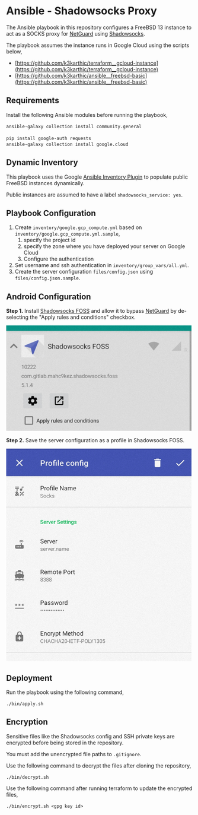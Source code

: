 # Ansible - Shadowsocks Proxy

The Ansible playbook in this repository configures a FreeBSD 13 instance to act as a SOCKS proxy for [NetGuard](https://www.netguard.me/) using [Shadowsocks](https://shadowsocks.org/en/index.html).

The playbook assumes the instance runs in Google Cloud using the scripts below,
- [https://github.com/k3karthic/terraform__gcloud-instance](https://github.com/k3karthic/terraform__gcloud-instance)
- [https://github.com/k3karthic/ansible__freebsd-basic](https://github.com/k3karthic/ansible__freebsd-basic)

## Requirements

Install the following Ansible modules before running the playbook,
```
ansible-galaxy collection install community.general

pip install google-auth requests
ansible-galaxy collection install google.cloud
```

## Dynamic Inventory

This playbook uses the Google [Ansible Inventory Plugin](https://docs.ansible.com/ansible/latest/collections/google/cloud/gcp_compute_inventory.html) to populate public FreeBSD instances dynamically.

Public instances are assumed to have a label `shadowsocks_service: yes`.

## Playbook Configuration

1. Create `inventory/google.gcp_compute.yml` based on `inventory/google.gcp_compute.yml.sample`,
    1. specify the project id
    1. specify the zone where you have deployed your server on Google Cloud
    1. Configure the authentication
1. Set username and ssh authentication in `inventory/group_vars/all.yml`.
1. Create the server configuration `files/config.json` using `files/config.json.sample`.

## Android Configuration

**Step 1.** Install [Shadowsocks FOSS](https://www.f-droid.org/en/packages/com.gitlab.mahc9kez.shadowsocks.foss/) and allow it to bypass [NetGuard](https://f-droid.org/en/packages/eu.faircode.netguard/) by de-selecting the "Apply rules and conditions" checkbox.

<img src="https://github.com/k3karthic/ansible__shadowsocks/raw/main/resources/shadowsocks_screenshot.jpg" width="500" />

**Step 2.** Save the server configuration as a profile in Shadowsocks FOSS.

<img src="https://github.com/k3karthic/ansible__shadowsocks/raw/main/resources/netguard_screenshot.jpg" width="500" />

## Deployment

Run the playbook using the following command,
```
./bin/apply.sh
```

## Encryption

Sensitive files like the Shadowsocks config and SSH private keys are encrypted before being stored in the repository.

You must add the unencrypted file paths to `.gitignore`.

Use the following command to decrypt the files after cloning the repository,

```
./bin/decrypt.sh
```

Use the following command after running terraform to update the encrypted files,

```
./bin/encrypt.sh <gpg key id>
```
